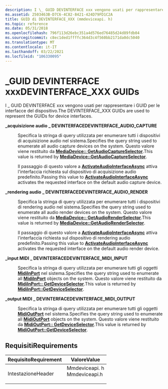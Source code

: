 ```yaml
---
description: I \_ GUID DEVINTERFACE xxx vengono usati per rappresentare i GUID per le interfacce del dispositivo.
ms.assetid: 2503463B-D7C6-4C82-8421-424D79FD1C2A
title: GUID di DEVINTERFACE_XXX (mmdeviceapi. h)
ms.topic: reference
ms.date: 05/31/2018
ms.openlocfilehash: 796f113d26ebc351a4d576ed76485d24d89fdb04
ms.sourcegitcommit: c8ec1ded1ffffc364d3c4f560bb2171da0dc5040
ms.translationtype: MT
ms.contentlocale: it-IT
ms.lasthandoff: 03/22/2021
ms.locfileid: "106330095"
---
```

# <a name="devinterface_xxx-guids"></a><span data-ttu-id="2cd9d-103">\_GUID DEVINTERFACE xxx</span><span class="sxs-lookup"><span data-stu-id="2cd9d-103">DEVINTERFACE\_XXX GUIDs</span></span>

<span data-ttu-id="2cd9d-104">I \_ GUID DEVINTERFACE xxx vengono usati per rappresentare i GUID per le interfacce del dispositivo.</span><span class="sxs-lookup"><span data-stu-id="2cd9d-104">The DEVINTERFACE\_XXX GUIDs are used to represent the GUIDs for device interfaces.</span></span>

<dl> <dt>

<span data-ttu-id="2cd9d-105"><span id="DEVINTERFACE_AUDIO_CAPTURE"></span><span id="devinterface_audio_capture"></span>**\_acquisizione audio \_ DEVINTERFACE**</span><span class="sxs-lookup"><span data-stu-id="2cd9d-105"><span id="DEVINTERFACE_AUDIO_CAPTURE"></span><span id="devinterface_audio_capture"></span>**DEVINTERFACE\_AUDIO\_CAPTURE**</span></span>
</dt> <dd> <dl> <dt>



<span data-ttu-id="2cd9d-106">Specifica la stringa di query utilizzata per enumerare tutti i dispositivi di acquisizione audio nel sistema.</span><span class="sxs-lookup"><span data-stu-id="2cd9d-106">Specifies the query string used to enumerate all audio capture devices on the system.</span></span> <span data-ttu-id="2cd9d-107">Questo valore viene restituito da [**MediaDevice:: GetAudioCaptureSelector**](/uwp/api/windows.media.devices.mediadevice.getaudiocaptureselector).</span><span class="sxs-lookup"><span data-stu-id="2cd9d-107">This value is returned by [**MediaDevice::GetAudioCaptureSelector**](/uwp/api/windows.media.devices.mediadevice.getaudiocaptureselector).</span></span>

<span data-ttu-id="2cd9d-108">Il passaggio di questo valore a [**ActivateAudioInterfaceAsync**](/windows/desktop/api/mmdeviceapi/nf-mmdeviceapi-activateaudiointerfaceasync) attiva l'interfaccia richiesta sul dispositivo di acquisizione audio predefinito.</span><span class="sxs-lookup"><span data-stu-id="2cd9d-108">Passing this value to [**ActivateAudioInterfaceAsync**](/windows/desktop/api/mmdeviceapi/nf-mmdeviceapi-activateaudiointerfaceasync) activates the requested interface on the default audio capture device.</span></span>


</dt> </dl> </dd> <dt>

<span data-ttu-id="2cd9d-109"><span id="DEVINTERFACE_AUDIO_RENDER"></span><span id="devinterface_audio_render"></span>**\_rendering audio \_ DEVINTERFACE**</span><span class="sxs-lookup"><span data-stu-id="2cd9d-109"><span id="DEVINTERFACE_AUDIO_RENDER"></span><span id="devinterface_audio_render"></span>**DEVINTERFACE\_AUDIO\_RENDER**</span></span>
</dt> <dd> <dl> <dt>



<span data-ttu-id="2cd9d-110">Specifica la stringa di query utilizzata per enumerare tutti i dispositivi di rendering audio nel sistema.</span><span class="sxs-lookup"><span data-stu-id="2cd9d-110">Specifies the query string used to enumerate all audio render devices on the system.</span></span> <span data-ttu-id="2cd9d-111">Questo valore viene restituito da [**MediaDevice:: GetAudioRenderSelector**](/uwp/api/windows.media.devices.mediadevice.getaudiorenderselector).</span><span class="sxs-lookup"><span data-stu-id="2cd9d-111">This value is returned by [**MediaDevice::GetAudioRenderSelector**](/uwp/api/windows.media.devices.mediadevice.getaudiorenderselector).</span></span>

<span data-ttu-id="2cd9d-112">Il passaggio di questo valore a [**ActivateAudioInterfaceAsync**](/windows/desktop/api/mmdeviceapi/nf-mmdeviceapi-activateaudiointerfaceasync) attiva l'interfaccia richiesta sul dispositivo di rendering audio predefinito.</span><span class="sxs-lookup"><span data-stu-id="2cd9d-112">Passing this value to [**ActivateAudioInterfaceAsync**](/windows/desktop/api/mmdeviceapi/nf-mmdeviceapi-activateaudiointerfaceasync) activates the requested interface on the default audio render device.</span></span>


</dt> </dl> </dd> <dt>

<span data-ttu-id="2cd9d-113"><span id="DEVINTERFACE_MIDI_INPUT"></span><span id="devinterface_midi_input"></span>**\_input MIDI \_ DEVINTERFACE**</span><span class="sxs-lookup"><span data-stu-id="2cd9d-113"><span id="DEVINTERFACE_MIDI_INPUT"></span><span id="devinterface_midi_input"></span>**DEVINTERFACE\_MIDI\_INPUT**</span></span>
</dt> <dd> <dl> <dt>



<span data-ttu-id="2cd9d-114">Specifica la stringa di query utilizzata per enumerare tutti gli oggetti [**MidiInPort**](/uwp/api/Windows.Devices.Midi.MidiInPort) nel sistema.</span><span class="sxs-lookup"><span data-stu-id="2cd9d-114">Specifies the query string used to enumerate all [**MidiInPort**](/uwp/api/Windows.Devices.Midi.MidiInPort) objects on the system.</span></span> <span data-ttu-id="2cd9d-115">Questo valore viene restituito da [**MidiInPort:: GetDeviceSelector**](/uwp/api/windows.devices.midi.midiinport.getdeviceselector).</span><span class="sxs-lookup"><span data-stu-id="2cd9d-115">This value is returned by [**MidiInPort::GetDeviceSelector**](/uwp/api/windows.devices.midi.midiinport.getdeviceselector).</span></span>


</dt> </dl> </dd> <dt>

<span data-ttu-id="2cd9d-116"><span id="DEVINTERFACE_MIDI_OUTPUT"></span><span id="devinterface_midi_output"></span>**\_output MIDI \_ DEVINTERFACE**</span><span class="sxs-lookup"><span data-stu-id="2cd9d-116"><span id="DEVINTERFACE_MIDI_OUTPUT"></span><span id="devinterface_midi_output"></span>**DEVINTERFACE\_MIDI\_OUTPUT**</span></span>
</dt> <dd> <dl> <dt>



<span data-ttu-id="2cd9d-117">Specifica la stringa di query utilizzata per enumerare tutti gli oggetti [**MidiOutPort**](/uwp/api/Windows.Devices.Midi.MidiOutPort) nel sistema.</span><span class="sxs-lookup"><span data-stu-id="2cd9d-117">Specifies the query string used to enumerate all [**MidiOutPort**](/uwp/api/Windows.Devices.Midi.MidiOutPort) objects on the system.</span></span> <span data-ttu-id="2cd9d-118">Questo valore viene restituito da [**MidiOutPort:: GetDeviceSelector**](/uwp/api/windows.devices.midi.midioutport.getdeviceselector).</span><span class="sxs-lookup"><span data-stu-id="2cd9d-118">This value is returned by [**MidiOutPort::GetDeviceSelector**](/uwp/api/windows.devices.midi.midioutport.getdeviceselector).</span></span>


</dt> </dl> </dd> </dl>

## <a name="requirements"></a><span data-ttu-id="2cd9d-119">Requisiti</span><span class="sxs-lookup"><span data-stu-id="2cd9d-119">Requirements</span></span>



| <span data-ttu-id="2cd9d-120">Requisito</span><span class="sxs-lookup"><span data-stu-id="2cd9d-120">Requirement</span></span> | <span data-ttu-id="2cd9d-121">Valore</span><span class="sxs-lookup"><span data-stu-id="2cd9d-121">Value</span></span> |
|-------------------|------------------------------------------------------------------------------------------|
| <span data-ttu-id="2cd9d-122">Intestazione</span><span class="sxs-lookup"><span data-stu-id="2cd9d-122">Header</span></span><br/> | <dl> <span data-ttu-id="2cd9d-123"><dt>Mmdeviceapi. h</dt></span><span class="sxs-lookup"><span data-stu-id="2cd9d-123"><dt>Mmdeviceapi.h</dt></span></span> </dl> |



 

